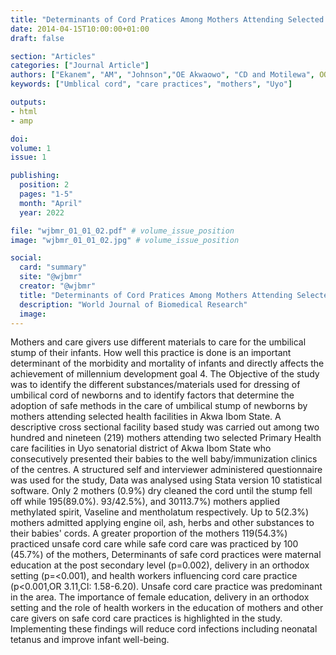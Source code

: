 ```yaml
---
title: "Determinants of Cord Pratices Among Mothers Attending Selected Health Facilities in Southern Nigeria"
date: 2014-04-15T10:00:00+01:00
draft: false

section: "Articles"
categories: ["Journal Article"]
authors: ["Ekanem", "AM", "Johnson","OE Akwaowo", "CD and Motilewa", OO]
keywords: ["Umblical cord", "care practices", "mothers", "Uyo"]

outputs: 
- html
- amp

doi:
volume: 1
issue: 1

publishing:
  position: 2
  pages: "1-5"
  month: "April"
  year: 2022

file: "wjbmr_01_01_02.pdf" # volume_issue_position
image: "wjbmr_01_01_02.jpg" # volume_issue_position

social:
  card: "summary"
  site: "@wjbmr"
  creator: "@wjbmr"
  title: "Determinants of Cord Pratices Among Mothers Attending Selected Health Facilities in Southern Nigeria"
  description: "World Journal of Biomedical Research"
  image:
---
```

Mothers and care givers use different materials to care for the umbilical stump of their infants. How well this practice is done is an important determinant of the morbidity and mortality of infants and directly affects the achievement of millennium development goal 4. The Objective of the study was to identify the different substances/materials used for dressing of umbilical cord of newborns and to identify factors that determine the adoption of safe methods in the care of umbilical stump of newborns by mothers attending selected health facilities in Akwa Ibom State. A descriptive cross sectional facility based study was carried out among two hundred and nineteen (219) mothers attending two selected Primary Health care facilities in Uyo senatorial district of Akwa Ibom State who consecutively presented their babies to the well baby/immunization clinics of the centres. A structured self and interviewer administered questionnaire was used for the study, Data was analysed using Stata version 10 statistical software. Only 2 mothers (0.9%) dry cleaned the cord until the stump fell off while 195(89.0%). 93/42.5%), and 30113.7%) mothers applied methylated spirit, Vaseline and mentholatum respectively. Up to 5(2.3%) mothers admitted applying engine oil, ash, herbs and other substances to their babies' cords. A greater proportion of the mothers 119(54.3%) practiced unsafe cord care while safe cord care was practiced by 100 (45.7%) of the mothers, Determinants of safe cord practices were maternal education at the post secondary level (p=0.002), delivery in an orthodox setting (p=<0.001), and health workers influencing cord care practice (p<0.001,OR 3.11,CI: 1.58-6.20). Unsafe cord care practice was predominant in the area. The importance of female education, delivery in an orthodox setting and the role of health workers in the education of mothers and other care givers on safe cord care practices is highlighted in the study. Implementing these findings will reduce cord infections including neonatal tetanus and improve infant well-being.